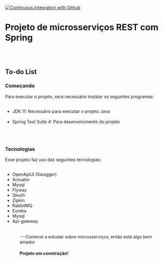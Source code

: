 [![Continuous Integration with Github](https://github.com/PedroQueiroz1/todo-list/actions/workflows/docker-publish.yml/badge.svg)](https://github.com/PedroQueiroz1/todo-list/actions/workflows/docker-publish.yml)

<h1>Projeto de microsserviços REST com Spring</h1></br></br>

<h2>To-do List</h2>

<h3>Começando</h3>
Para executar o projeto, será necessário instalar os seguintes programas:</br>
</br>
<ul>
<li>JDK 11: Necessário para executar o projeto Java</li></br>
<li>Spring Tool Suíte 4: Para desenvolvimento do projeto</li></br>
</ul>
</br>

<h3>Tecnologias</h3>
Esse projeto faz uso das seguintes tecnologias:</br>
</br>
<ul>
  <li>OpenApiUI (Swagger)
  <li>Actuator
  <li>Mysql
  <li>Flyway
  <li>Sleuth
  <li>Zipkin
  <li>RabbitMQ
  <li>Eureka
  <li>Mysql
  <li>Api-gateway
    <ul></br>
</br>---Comecei a estudar sobre microsserviços, então está algo bem amador
<h4>Projeto em construção!</h4>
 
